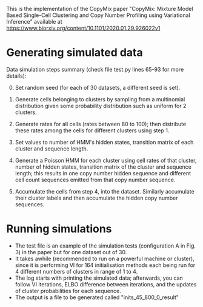 
This is the implementation of the CopyMix paper "CopyMix: Mixture Model Based Single-Cell Clustering and Copy Number Profiling using Variational Inference" available at https://www.biorxiv.org/content/10.1101/2020.01.29.926022v1



# Generating simulated data

Data simulation steps summary (check file test.py lines 65-93 for more details):

0. Set random seed (for each of 30 datasets, a different seed is set).

1. Generate cells belonging to clusters by sampling from a multinomial distribution given some probability distribution such as uniform for 2 clusters.

2. Generate rates for all cells (rates between 80 to 100); then distribute these rates among the cells for different clusters using step 1.

3. Set values to number of HMM's hidden states, transition matrix of each cluster and sequence length.

4. Generate a Poisson HMM for each cluster using cell rates of that cluster, number of hidden states, transition matrix of the cluster and sequence length;
   this results in one copy number hidden sequence and different cell count sequences emitted from that copy number sequence.

5. Accumulate the cells from step 4, into the dataset. Similarly accumulate their cluster labels and then accumulate the hidden copy number sequences.


# Running simulations

- The test file is an example of the simulation tests (configuration A in Fig. 3) in the paper but for one dataset out of 30.
- It takes awhile (recommended to run on a powerful machine or cluster),
  since it is performing VI for 164 initialisation methods each being run for 4 different numbers of clusters in range of 1 to 4.
- The log starts with printing the simulated data; afterwards, you can follow VI iterations, ELBO difference between iterations,
  and the updates of cluster probabilities for each sequence.
- The output is a file to be generated called "inits_45_800_0_result"
